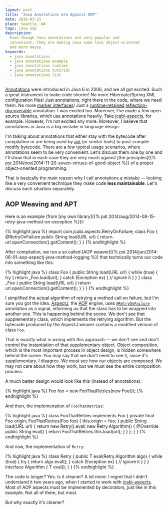 ```yaml
---
layout: post
title: "Java Annotations Are Against OOP"
date: 2016-03-21
place: Seattle, WA
tags: java oop
description:
  Even though Java annotations are very popular and
  convenient, they are making Java code less object-oriented
  and more messy.
keywords:
  - java annotations
  - java annotations example
  - java annotations runtime
  - java annotations tutorial
  - java annotations list
---
```


[Annotations](https://en.wikipedia.org/wiki/Java_annotation)
were introduced in Java 6 in 2006, and we all got excited. Such a great
instrument to make code shorter! No more Hibernate/Spring XML configuration
files! Just annotations, right there in the code, where we need them. No more
[marker interfaces](https://en.wikipedia.org/wiki/Marker_interface_pattern)!
Just a [runtime-retained](https://docs.oracle.com/javase/7/docs/api/java/lang/annotation/Retention.html)
[reflection-discoverable](http://stackoverflow.com/questions/4296910/) annotation.
I was excited too. Moreover, I've made a few open source libraries, which
use annotations heavily. Take [jcabi-aspects](https://github.com/jcabi/jcabi-aspects),
for example. However, I'm not excited any more. Moreover, I believe that
annotations in Java is a big mistake in language design.

<!--more-->

I'm talking about annotations that either stay with the bytecode after
compilation or are being used by [apt](http://docs.oracle.com/javase/7/docs/technotes/guides/apt/)
(or similar tools) to post-compile modify bytecode. There are a few
typical usage scenarios, where annotations seem to be very convenient. Let's
discuss them one by one and I'll show that in each case they are very much against
[the principles]({% pst 2014/nov/2014-11-20-seven-virtues-of-good-object %})
of a proper object-oriented programming.

That is basically the main reason why I call annotations a mistake &mdash;
looking like a very convenient technique they make code
**less maintainable**. Let's discuss each situation separately.

## AOP Weaving and APT

Here is an example
(from [my own library]({% pst 2014/aug/2014-08-15-retry-java-method-on-exception %})):

{% highlight java %}
import com.jcabi.aspects.RetryOnFailure;
class Foo {
  @RetryOnFailure
  public String load(URL url) {
    return url.openConnection().getContent();
  }
}
{% endhighlight %}

After compilation, we run a so called
[AOP weaver]({% pst 2014/jun/2014-06-01-aop-aspectj-java-method-logging %})
that technically turns our code into something like this:

{% highlight java %}
class Foo {
  public String load(URL url) {
    while (true) {
      try {
        return _Foo.load(url);
      } catch (Exception ex) {
        // ignore it
      }
    }
  }
  class _Foo {
    public String load(URL url) {
      return url.openConnection().getContent();
    }
  }
}
{% endhighlight %}

I simplified the actual algorithm of retrying a method call on failure, but I'm
sure you got the idea. [AspectJ](http://www.aspectj.org),
the [AOP](http://en.wikipedia.org/wiki/Aspect-oriented_programming)
engine, uses
[`@RetryOnFailure`](http://aspects.jcabi.com/annotation-retryonfailure.html)
annotation as a signal, informing us that the class
has to be wrapped into another one. This is happening behind the scene. We don't
see that supplementary class, which implements the retrying algorithm.
But the bytecode produced by the AspectJ weaver contains a modified
version of class `Foo`.

That is exactly what is wrong with this approach &mdash; we don't see
and don't control the instantiation of that supplementary object. Object
composition, which is the most important process in object design, is
hidden somewhere behind the scene. You may say that we don't need
to see it, since it's supplementary. I disagree. We must see how
our objects are composed. We may not care about how they work, but we
must see the entire composition process.

A much better design would look like this (instead of annotations):

{% highlight java %}
Foo foo = new FooThatRetries(new Foo());
{% endhighlight %}

And then, the implemenation of `FooThatRetries`:

{% highlight java %}
class FooThatRetries implements Foo {
  private final Foo origin;
  FooThatRetries(Foo foo) {
    this.origin = foo;
  }
  public String load(URL url) {
    return new Retry().eval(
      new Retry.Algorithm<String>() {
        @Override
        public String eval() {
          return FooThatRetries.this.load(url);
        }
      }
    );
  }
}
{% endhighlight %}

And now, the implementation of `Retry`:

{% highlight java %}
class Retry {
  public <T> T eval(Retry.Algorithm<T> algo) {
    while (true) {
      try {
        return algo.eval();
      } catch (Exception ex) {
        // ignore it
      }
    }
  }
  interface Algorithm<T> {
    T eval();
  }
}
{% endhighlight %}

The code is longer? Yes. Is it cleaner? A lot more. I regret that I
didn't understand it two years ago, when I started to work with
[jcabi-aspects](https://github.com/jcabi/jcabi-aspects). Most of AOP
aspects must be implemented by decorators, just like in this
example. Not all of them, but most.

But why exactly it's cleaner?


